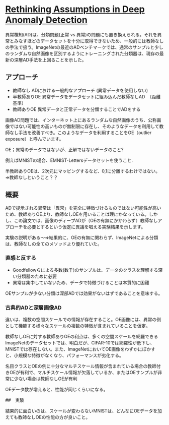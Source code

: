 # [Rethinking Assumptions in Deep Anomaly Detection](https://arxiv.org/pdf/2006.00339.pdf)

異常検知(AD)は、分類問題(正常 vs 異常)の問題にも置き換えられる。それを異常とみなすほどのデータセットを十分に取得できないため、一般的には教師なしの手法で扱う。ImageNetの最近のADベンチマークでは、通常のサンプルと少しのランダムな自然画像を区別するようにトレーニングされた分類器は、現存の最新の深層AD手法を上回ることを示した。

## アプローチ

+ 教師なし
  ADにおける一般的なアプローチ (異常データを使用しない)
+ 半教師ありOE
  異常データをデータセットに組み込んだ教師なしAD　（距離基準）
+ 教師ありOE
  異常データと正常データを分類することでADをする

 画像AD問題では、インターネット上にあるランダムな自然画像のうち、公称画像ではない可能性の高いものが無制限に存在し、そのようなデータを利用して教師なし手法を改善すべき。このようなデータを利用することをOE（outlier exposure）と呼んでいます。

 OE；異常のデータではないが、正解ではないデータのこと?

 例えばMNISTの場合、EMNIST-Lettersデータセットを使うこと.

 半教師ありOEは、2次元にマッピングするなど、0,1に分離するわけではない。=>教師なしということ？？


## 概要

ADで提示される異常は「異常」を完全に特徴づけるものではない可能性が高いため、教師ありOEより、教師なしOEを用いることは理にかなっている。しかし、この論文では、画像のディープADが（OEの有無にかかわらず）教師なしアプローチを必要とするという仮定に異議を唱える実験結果を示します。

実験の説明がある〜=>結果的に、OEの有無に関わらず、ImageNetによる分類は、教師なしの全てのメソッドより優れていた。

### 直感と反する
  + Goodfellowらによる多数(数千)のサンプルは、データのクラスを理解する深い分類器のために必要
  + 異常は集中していないため、データで特徴づけることは本質的に困難

OEサンプルが少ない分類は深部ADでは効果がないはずであることを意味する。

### 古典的ADと深層画像AD

違いは、複数の空間スケールでの情報が存在すること。OE画像には、異常の例として機能する様々なスケールの複数の特徴が含まれていることを仮定。

教師なしOEに対する教師ありOEの利点は、多くの空間スケールを網羅できるImageNetのデータセットでは、明白だが、CIFAR-10では網羅性が低下し、MNISTでは存在しない。また、ImageNetにおいてOE画像をわずかにぼかすと、小規模な特徴がなくなり、パフォーマンスが劣化する。

名目クラスとOEの例に十分なマルチスケール情報が含まれている場合の教師付きOEが有利で、マルチスケール情報が欠落しているか、またはOEサンプルが非常に少ない場合は教師なしOEが有利

OEデータ数が増えると、性能が同じくらいになる。

##　実験

結果的に面白いのは、スケールが変わらないMNISTは、どんなにOEデータを加えても教師なしOEの性能の方が良いこと。




  
